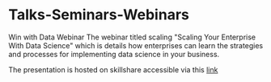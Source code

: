 # Talks-Seminars-Webinars

Win with Data Webinar
The webinar titled scaling "Scaling Your Enterprise With Data Science" which is details how enterprises can learn the strategies and processes for implementing data science in your business.

The presentation is hosted on skillshare accessible via this [link](https://www.slideshare.net/superfluid/scaling-your-enterprise-with-data-science-167527120)

